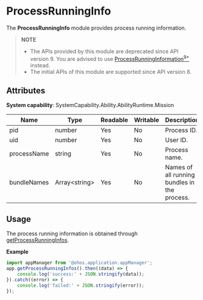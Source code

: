 # ProcessRunningInfo

The **ProcessRunningInfo** module provides process running information.

> **NOTE**
> - The APIs provided by this module are deprecated since API version 9. You are advised to use [ProcessRunningInformation<sup>9+</sup>](js-apis-inner-application-processRunningInformation.md) instead.
> - The initial APIs of this module are supported since API version 8.

## Attributes

**System capability**: SystemCapability.Ability.AbilityRuntime.Mission

| Name| Type| Readable| Writable| Description|
| -------- | -------- | -------- | -------- | -------- |
| pid | number | Yes| No| Process ID.|
| uid | number | Yes| No| User ID.|
| processName | string | Yes| No| Process name.|
| bundleNames | Array&lt;string&gt; | Yes| No| Names of all running bundles in the process.|

## Usage

The process running information is obtained through [getProcessRunningInfos](js-apis-application-appManager.md##appManager.getProcessRunningInfos<sup>(deprecated)</sup>).

**Example**
```ts
import appManager from '@ohos.application.appManager';
app.getProcessRunningInfos().then((data) => {
    console.log('success:' + JSON.stringify(data));
}).catch((error) => {
    console.log('failed:' + JSON.stringify(error));
});
```
